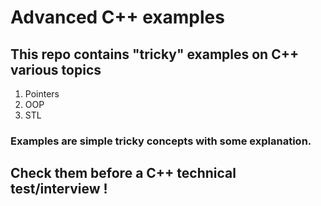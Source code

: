 # Advanced C++ examples

## This repo contains "tricky" examples on C++ various topics
1. Pointers
2. OOP
3. STL

### Examples are simple tricky concepts with some explanation.
## Check them before a C++ technical test/interview !
